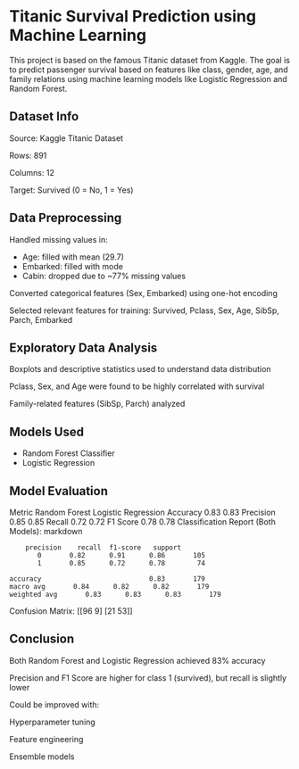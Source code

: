 # Titanic Survival Prediction using Machine Learning
 This project is based on the famous Titanic dataset from Kaggle. The goal is to predict passenger survival based on features like class, gender, age, and family relations using machine learning models like Logistic Regression and Random Forest.

## Dataset Info
Source: Kaggle Titanic Dataset

Rows: 891

Columns: 12

Target: Survived (0 = No, 1 = Yes)

## Data Preprocessing
Handled missing values in:
 * Age: filled with mean (29.7)
 * Embarked: filled with mode
 * Cabin: dropped due to ~77% missing values

Converted categorical features (Sex, Embarked) using one-hot encoding

Selected relevant features for training:
Survived, Pclass, Sex, Age, SibSp, Parch, Embarked

## Exploratory Data Analysis
Boxplots and descriptive statistics used to understand data distribution

Pclass, Sex, and Age were found to be highly correlated with survival

Family-related features (SibSp, Parch) analyzed

## Models Used
* Random Forest Classifier
* Logistic Regression

## Model Evaluation
Metric	Random Forest	Logistic Regression
Accuracy	0.83	0.83
Precision	0.85	0.85
Recall	0.72	0.72
F1 Score	0.78	0.78
Classification Report (Both Models):
markdown

        precision    recall  f1-score   support
           0       0.82      0.91      0.86       105
           1       0.85      0.72      0.78        74
           
    accuracy                           0.83       179
    macro avg       0.84      0.82      0.82       179
    weighted avg       0.83      0.83      0.83       179

Confusion Matrix:
[[96  9]
 [21 53]]

 
## Conclusion
Both Random Forest and Logistic Regression achieved 83% accuracy

Precision and F1 Score are higher for class 1 (survived), but recall is slightly lower

Could be improved with:

Hyperparameter tuning

Feature engineering

Ensemble models
